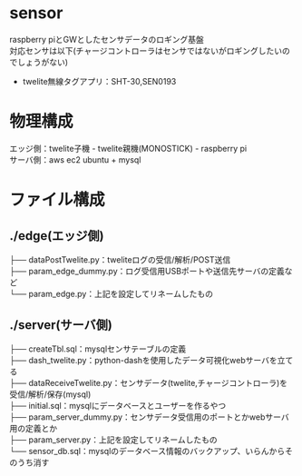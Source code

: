 # sensor
raspberry piとGWとしたセンサデータのロギング基盤  
対応センサは以下(チャージコントローラはセンサではないがロギングしたいのでしょうがない)
- twelite無線タグアプリ：SHT-30,SEN0193

# 物理構成
エッジ側：twelite子機 - twelite親機(MONOSTICK) - raspberry pi  
サーバ側：aws ec2 ubuntu + mysql

# ファイル構成
## ./edge(エッジ側)
├── dataPostTwelite.py：tweliteログの受信/解析/POST送信  
├── param_edge_dummy.py：ログ受信用USBポートや送信先サーバの定義など  
└── param_edge.py：上記を設定してリネームしたもの  

## ./server(サーバ側)
├── createTbl.sql：mysqlセンサテーブルの定義  
├── dash_twelite.py：python-dashを使用したデータ可視化webサーバを立てる  
├── dataReceiveTwelite.py：センサデータ(twelite,チャージコントローラ)を受信/解析/保存(mysql)  
├── initial.sql：mysqlにデータベースとユーザーを作るやつ  
├── param_server_dummy.py：センサデータ受信用のポートとかwebサーバ用の定義とか  
├── param_server.py：上記を設定してリネームしたもの  
└── sensor_db.sql：mysqlのデータベース情報のバックアップ、いらんからそのうち消す  
